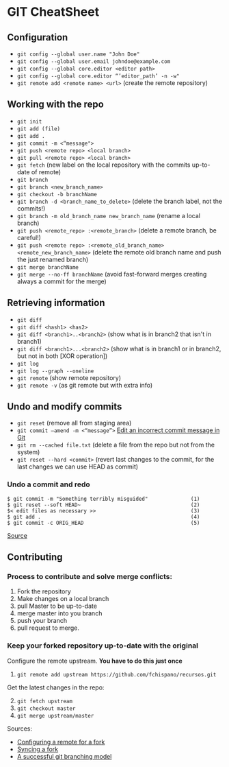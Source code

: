 # GIT CheatSheet
## Configuration
* `git config --global user.name "John Doe"`
* `git config --global user.email johndoe@example.com`
* `git config --global core.editor <editor path>`
* `git config --global core.editor “’editor_path’ -n -w"`
* `git remote add <remote name> <url>` (create the remote repository)

## Working with the repo
* `git init`
* `git add (file)`
* `git add .`
* `git commit -m <“message">`
* `git push <remote repo> <local branch>`
* `git pull <remote repo> <local branch>`
* `git fetch` (new label on the local repository with the commits up-to-date of remote)
* `git branch`
* `git branch <new_branch_name>`
* `git checkout -b branchName`
* `git branch -d <branch_name_to_delete>` (delete the branch label, not the commits!)
* `git branch -m old_branch_name new_branch_name` (rename a local
  branch)
* `git push <remote_repo> :<remote_branch>` (delete a remote branch, be careful!)
* `git push <remote repo> :<remote_old_branch_name>
  <remote_new_branch_name>` (delete the remote old branch name and push
  the just renamed branch)
* `git merge branchName`
* `git merge --no-ff branchName` (avoid fast-forward merges creating always a commit for the merge)

## Retrieving information
* `git diff`
* `git diff <hash1> <has2>`
* `git diff <branch1>..<branch2>` (show what is in branch2 that isn't in
  branch1)
* `git diff <branch1>...<branch2>` (show what is in branch1 or in
  branch2, but not in both [XOR operation])
* `git log`
* `git log --graph --oneline`
* `git remote` (show remote repository)
* `git remote -v` (as git remote but with extra info)

## Undo and modify commits
* `git reset` (remove all from staging area)
* `git commit —amend -m <“message”>` [Edit an incorrect commit message in Git](http://stackoverflow.com/questions/179123/edit-an-incorrect-commit-message-in-git)
* `git rm --cached file.txt` (delete a file from the  repo but not from the system)
* `git reset --hard <commit>` (revert last changes to the commit, for the last changes we can use HEAD as commit)

### Undo a commit and redo
```
$ git commit -m "Something terribly misguided"              (1)
$ git reset --soft HEAD~                                    (2)
$< edit files as necessary >>                               (3)
$ git add .                                                 (4)
$ git commit -c ORIG_HEAD                                   (5)
```
[Source](http://stackoverflow.com/questions/927358/how-do-you-undo-the-last-commit)

## Contributing

### Process to contribute and solve merge conflicts:
1. Fork the repository
2. Make changes on a local branch
3. pull Master to be up-to-date
4. merge master into you branch
5. push your branch
6. pull request to merge.

### Keep your forked repository up-to-date with the original
Configure the remote upstream. **You have to do this just once**

1. `git remote add upstream https://github.com/fchispano/recursos.git`

Get the latest changes in the repo:

2. `git fetch upstream`
3. `git checkout master`
4. `git merge upstream/master`

Sources:
* [Configuring a remote for a fork](https://help.github.com/articles/configuring-a-remote-for-a-fork/)
* [Syncing a fork](https://help.github.com/articles/syncing-a-fork/)
* [A successful git branching model](http://nvie.com/posts/a-successful-git-branching-model/)
